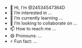 - 👋 Hi, I’m @24534547364D
- 👀 I’m interested in ...
- 🌱 I’m currently learning ...
- 💞️ I’m looking to collaborate on ...
- 📫 How to reach me ...
- 😄 Pronouns: ...
- ⚡ Fun fact: ...

<!---
24534547364D/24534547364D is a ✨ special ✨ repository because its `README.md` (this file) appears on your GitHub profile.
You can click the Preview link to take a look at your changes.
--->

